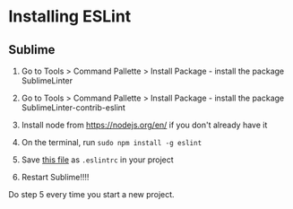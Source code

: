 # Installing ESLint

## Sublime

1. Go to Tools > Command Pallette > Install Package - install the package SublimeLinter

3. Go to Tools > Command Pallette > Install Package - install the package SublimeLinter-contrib-eslint

2. Install node from https://nodejs.org/en/ if you don't already have it

3. On the terminal, run 
`sudo npm install -g eslint`

4. Save [this file](https://github.com/Laboratoria/js-style-guide/blob/master/.eslintrc) as
`.eslintrc` in your project

5. Restart Sublime!!!!

Do step 5 every time you start a new project.
